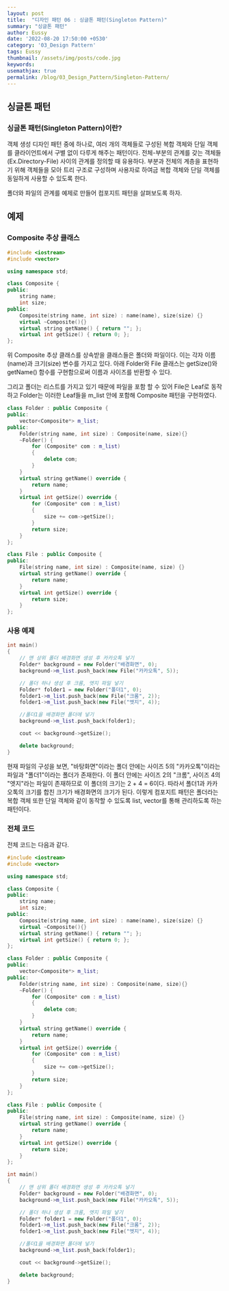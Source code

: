 ```yaml
---
layout: post
title:  "디자인 패턴 06 : 싱글톤 패턴(Singleton Pattern)"
summary: "싱글톤 패턴"
author: Eussy
date: '2022-08-20 17:50:00 +0530'
category: '03_Design Pattern'
tags: Eussy
thumbnail: /assets/img/posts/code.jpg
keywords: 
usemathjax: true
permalink: /blog/03_Design_Pattern/Singleton-Pattern/
---
```


## 싱글톤 패턴

### 싱글톤 패턴(Singleton Pattern)이란?
객체 생성 디자인 패턴 중에 하나로, 여러 개의 객체들로 구성된 복합 객체와 단일 객체를 클라이언트에서 구별 없이 다루게 해주는 패턴이다.
전체-부분의 관계를 갖는 객체들(Ex.Directory-File) 사이의 관계를 정의할 때 유용하다.
부분과 전체의 계층을 표현하기 위해 객체들을 모아 트리 구조로 구성하며 사용자로 하여금 복합 객체와 단일 객체를 동일하게 사용할 수 있도록 한다.

폴더와 파일의 관계를 예제로 만들어 컴포지트 패턴을 살펴보도록 하자.

## 예제

### Composite 추상 클래스

```c++
#include <iostream>
#include <vector>

using namespace std;

class Composite {
public:
	string name;
	int size;
public:
	Composite(string name, int size) : name(name), size(size) {}
	virtual ~Composite(){}
	virtual string getName() { return ""; };
	virtual int getSize() { return 0; };
};
```

위 Composite 추상 클래스를 상속받을 클래스들은 폴더와 파일이다. 이는 각자 이름(name)과 크기(size) 변수를 가지고 있다.
아래 Folder와 File 클래스는 getSize()와 getName() 함수를 구현함으로써 이름과 사이즈를 반환할 수 있다.

그리고 폴더는 리스트를 가지고 있기 때문에 파일을 포함 할 수 있어 File은 Leaf로 동작하고 Folder는 이러한 Leaf들을 m_list 안에 포함해 Composite 패턴을 구현하였다.

```c++
class Folder : public Composite {
public:
	vector<Composite*> m_list; 
public:
	Folder(string name, int size) : Composite(name, size){}
	~Folder() {
		for (Composite* com : m_list)
		{
			delete com;
		}
	}
	virtual string getName() override {
		return name;
	}
	virtual int getSize() override {
		for (Composite* com : m_list)
		{
			size += com->getSize();
		}
		return size;
	}
};

class File : public Composite {
public:
	File(string name, int size) : Composite(name, size) {}
	virtual string getName() override {
		return name;
	}
	virtual int getSize() override {
		return size;
	}
};
```


### 사용 예제

```c++
int main()
{
	// 맨 상위 폴더 배경화면 생성 후 카카오톡 넣기
	Folder* background = new Folder("배경화면", 0);
	background->m_list.push_back(new File("카카오톡", 5));

	// 폴더 하나 생성 후 크롬, 엣지 파일 넣기
	Folder* folder1 = new Folder("폴더1", 0);
	folder1->m_list.push_back(new File("크롬", 2));
	folder1->m_list.push_back(new File("엣지", 4));

	//폴더1을 배경화면 폴더에 넣기
	background->m_list.push_back(folder1);

	cout << background->getSize();

	delete background;
}
```

현재 파일의 구성을 보면, "바탕화면"이라는 폴더 안에는 사이즈 5의 "카카오톡"이라는 파일과 "폴더1"이라는 폴더가 존재한다.
이 폴더 안에는 사이즈 2의 "크롬", 사이즈 4의 "엣지"라는 파일이 존재하므로 이 폴더의 크기는 2 + 4 = 6이다.
따라서 폴더1과 카카오톡의 크기를 합친 크기가 배경화면의 크기가 된다. 이렇게 컴포지트 패턴은 폴더라는 복합 객체 또한 단일 객체와 같이 동작할 수 있도록
list, vector를 통해 관리하도록 하는 패턴이다.


### 전체 코드

전체 코드는 다음과 같다.

```c++
#include <iostream>
#include <vector>

using namespace std;

class Composite {
public:
	string name;
	int size;
public:
	Composite(string name, int size) : name(name), size(size) {}
	virtual ~Composite(){}
	virtual string getName() { return ""; };
	virtual int getSize() { return 0; };
};

class Folder : public Composite {
public:
	vector<Composite*> m_list; 
public:
	Folder(string name, int size) : Composite(name, size){}
	~Folder() {
		for (Composite* com : m_list)
		{
			delete com;
		}
	}
	virtual string getName() override {
		return name;
	}
	virtual int getSize() override {
		for (Composite* com : m_list)
		{
			size += com->getSize();
		}
		return size;
	}
};

class File : public Composite {
public:
	File(string name, int size) : Composite(name, size) {}
	virtual string getName() override {
		return name;
	}
	virtual int getSize() override {
		return size;
	}
};

int main()
{
	// 맨 상위 폴더 배경화면 생성 후 카카오톡 넣기
	Folder* background = new Folder("배경화면", 0);
	background->m_list.push_back(new File("카카오톡", 5));

	// 폴더 하나 생성 후 크롬, 엣지 파일 넣기
	Folder* folder1 = new Folder("폴더1", 0);
	folder1->m_list.push_back(new File("크롬", 2));
	folder1->m_list.push_back(new File("엣지", 4));

	//폴더1을 배경화면 폴더에 넣기
	background->m_list.push_back(folder1);

	cout << background->getSize();

	delete background;
}


```
